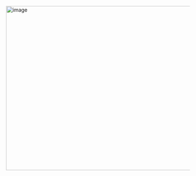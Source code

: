 <img width="1322" height="451" alt="image" src="https://github.com/user-attachments/assets/d7cf8b6d-7669-4f98-a38d-7833e7e76a65" />
